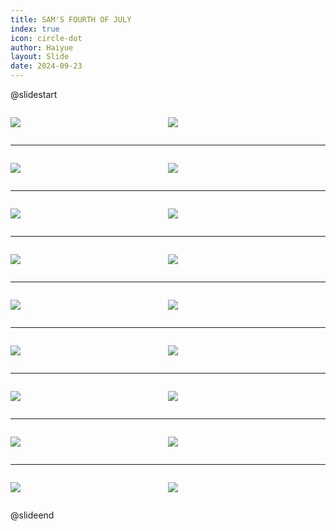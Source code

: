 ```yaml
---
title: SAM'S FOURTH OF JULY
index: true
icon: circle-dot
author: Haiyue
layout: Slide
date: 2024-09-23
---
```

 
@slidestart

<div style="display:flex">
<div style="flex:1">

![](https://raw.githubusercontent.com/yclord/reading/refs/heads/master/english/Level-N/SAM'S%20FOURTH%20OF%20JULY/001.webp)
</div>
<div style="flex:1">

![](https://raw.githubusercontent.com/yclord/reading/refs/heads/master/english/Level-N/SAM'S%20FOURTH%20OF%20JULY/002.webp)
</div>
</div>

---

<div style="display:flex">
<div style="flex:1">

![](https://raw.githubusercontent.com/yclord/reading/refs/heads/master/english/Level-N/SAM'S%20FOURTH%20OF%20JULY/003.webp)
</div>
<div style="flex:1">

![](https://raw.githubusercontent.com/yclord/reading/refs/heads/master/english/Level-N/SAM'S%20FOURTH%20OF%20JULY/004.webp)
</div>
</div>

---

<div style="display:flex">
<div style="flex:1">

![](https://raw.githubusercontent.com/yclord/reading/refs/heads/master/english/Level-N/SAM'S%20FOURTH%20OF%20JULY/005.webp)
</div>
<div style="flex:1">

![](https://raw.githubusercontent.com/yclord/reading/refs/heads/master/english/Level-N/SAM'S%20FOURTH%20OF%20JULY/006.webp)
</div>
</div>

---

<div style="display:flex">
<div style="flex:1">

![](https://raw.githubusercontent.com/yclord/reading/refs/heads/master/english/Level-N/SAM'S%20FOURTH%20OF%20JULY/007.webp)
</div>
<div style="flex:1">

![](https://raw.githubusercontent.com/yclord/reading/refs/heads/master/english/Level-N/SAM'S%20FOURTH%20OF%20JULY/008.webp)
</div>
</div>

---

<div style="display:flex">
<div style="flex:1">

![](https://raw.githubusercontent.com/yclord/reading/refs/heads/master/english/Level-N/SAM'S%20FOURTH%20OF%20JULY/009.webp)
</div>
<div style="flex:1">

![](https://raw.githubusercontent.com/yclord/reading/refs/heads/master/english/Level-N/SAM'S%20FOURTH%20OF%20JULY/010.webp)
</div>
</div>

---

<div style="display:flex">
<div style="flex:1">

![](https://raw.githubusercontent.com/yclord/reading/refs/heads/master/english/Level-N/SAM'S%20FOURTH%20OF%20JULY/011.webp)
</div>
<div style="flex:1">

![](https://raw.githubusercontent.com/yclord/reading/refs/heads/master/english/Level-N/SAM'S%20FOURTH%20OF%20JULY/012.webp)
</div>
</div>

---

<div style="display:flex">
<div style="flex:1">

![](https://raw.githubusercontent.com/yclord/reading/refs/heads/master/english/Level-N/SAM'S%20FOURTH%20OF%20JULY/013.webp)
</div>
<div style="flex:1">

![](https://raw.githubusercontent.com/yclord/reading/refs/heads/master/english/Level-N/SAM'S%20FOURTH%20OF%20JULY/014.webp)
</div>
</div>

---

<div style="display:flex">
<div style="flex:1">

![](https://raw.githubusercontent.com/yclord/reading/refs/heads/master/english/Level-N/SAM'S%20FOURTH%20OF%20JULY/015.webp)
</div>
<div style="flex:1">

![](https://raw.githubusercontent.com/yclord/reading/refs/heads/master/english/Level-N/SAM'S%20FOURTH%20OF%20JULY/016.webp)
</div>
</div>

---

<div style="display:flex">
<div style="flex:1">

![](https://raw.githubusercontent.com/yclord/reading/refs/heads/master/english/Level-N/SAM'S%20FOURTH%20OF%20JULY/017.webp)
</div>
<div style="flex:1">

![](https://raw.githubusercontent.com/yclord/reading/refs/heads/master/english/Level-N/SAM'S%20FOURTH%20OF%20JULY/018.webp)
</div>
</div>

@slideend
